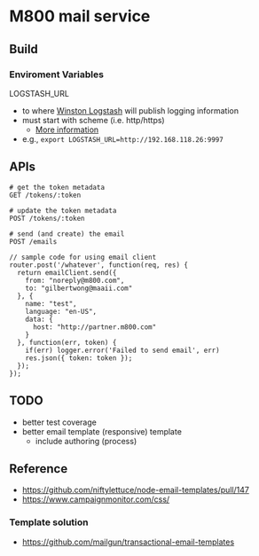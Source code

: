 # M800 mail service

## Build

### Enviroment Variables

LOGSTASH_URL

- to where [Winston Logstash](http://github.com/jaakkos/winston-logstash) will
  publish logging information
- must start with scheme (i.e. http/https)
  - [More information](https://github.com/garycourt/uri-js#scheme-extendable)
- e.g., `export LOGSTASH_URL=http://192.168.118.26:9997`


## APIs

```
# get the token metadata
GET /tokens/:token

# update the token metadata
POST /tokens/:token

# send (and create) the email
POST /emails
```

```
// sample code for using email client
router.post('/whatever', function(req, res) {
  return emailClient.send({
    from: "noreply@m800.com",
    to: "gilbertwong@maaii.com"
  }, {
    name: "test",
    language: "en-US",
    data: {
      host: "http://partner.m800.com"
    }
  }, function(err, token) {
    if(err) logger.error('Failed to send email', err)
    res.json({ token: token });
  });
});
```


## TODO

- better test coverage
- better email template (responsive) template
  - include authoring (process)

## Reference

- https://github.com/niftylettuce/node-email-templates/pull/147
- https://www.campaignmonitor.com/css/

### Template solution

- https://github.com/mailgun/transactional-email-templates
